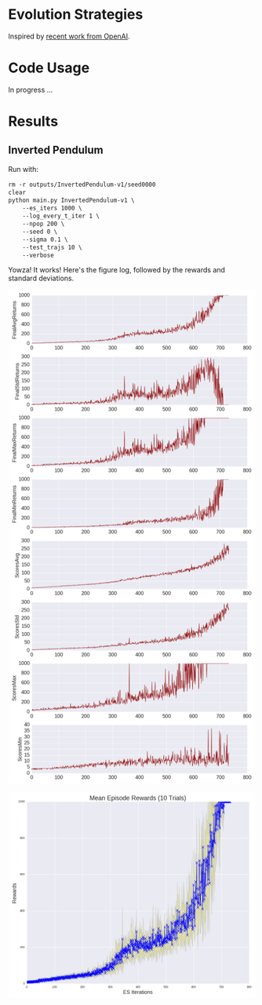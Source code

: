 # Evolution Strategies

Inspired by [recent work from OpenAI][1].

# Code Usage

In progress ...


# Results

## Inverted Pendulum

Run with:

```
rm -r outputs/InvertedPendulum-v1/seed0000
clear
python main.py InvertedPendulum-v1 \
    --es_iters 1000 \
    --log_every_t_iter 1 \
    --npop 200 \
    --seed 0 \
    --sigma 0.1 \
    --test_trajs 10 \
    --verbose
```

Yowza! It works! Here's the figure log, followed by the rewards and standard
deviations.

![InvertedPendulum01](figures/InvertedPendulum-v1_log.png?raw=true)

![InvertedPendulum02](figures/InvertedPendulum-v1_rewards_std.png?raw=true)

[1]:https://blog.openai.com/evolution-strategies/
